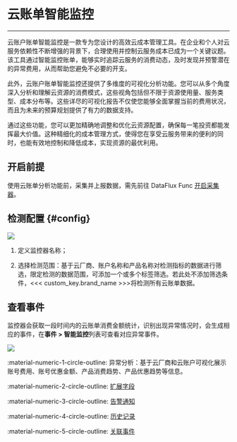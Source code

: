 # 云账单智能监控
---

云账户账单智能监控是一款专为您设计的高效云成本管理工具。在企业和个人对云服务依赖性不断增强的背景下，合理使用并控制云服务成本已成为一个关键议题。该工具通过智能监控账单，能够实时追踪云服务的消费动态，及时发现并预警潜在的异常费用，从而帮助您避免不必要的开支。

此外，云账户账单智能监控还提供了多维度的可视化分析功能。您可以从多个角度深入分析和理解云资源的消费模式，这些视角包括但不限于资源使用量、服务类型、成本分布等。这些详尽的可视化报告不仅使您能够全面掌握当前的费用状况，而且为未来的预算规划提供了有力的数据支持。

通过这些功能，您可以更加精确地调整和优化云资源配置，确保每一笔投资都能发挥最大价值。这种精细化的成本管理方式，使得您在享受云服务带来的便利的同时，也能有效地控制和降低成本，实现资源的最优利用。


## 开启前提

使用云账单分析功能前，采集并上报数据，需先前往 DataFlux Func [开启采集器](../../cloud-billing/index.md#precondition)。

## 检测配置 {#config}

![](../img/bill-intelligent-detection.png)

1. 定义监控器名称；

2. 选择检测范围：基于云厂商、账户名称和产品名称对检测指标的数据进行筛选，限定检测的数据范围，可添加一个或多个标签筛选。若此处不添加筛选条件，<<< custom_key.brand_name >>>将检测所有云账单数据。


## 查看事件

监控器会获取一段时间内的云账单消费金额统计，识别出现异常情况时，会生成相应的事件，在**事件 > 智能监控**列表可查看对应异常事件。

![](../img/bill-intelligent-detection-1.png)


:material-numeric-1-circle-outline: 异常分析：基于云厂商和云账户可视化展示账号费用、账号优惠金额、产品消费趋势、产品优惠趋势等信息。

:material-numeric-2-circle-outline: [扩展字段](../../events/event-explorer/event-details.md#extension)

:material-numeric-3-circle-outline: [告警通知](../../events/event-explorer/event-details.md#alarm)

:material-numeric-4-circle-outline: [历史记录](../../events/event-explorer/event-details.md#history)

:material-numeric-5-circle-outline: [关联事件](../../events/event-explorer/event-details.md#relevance)
